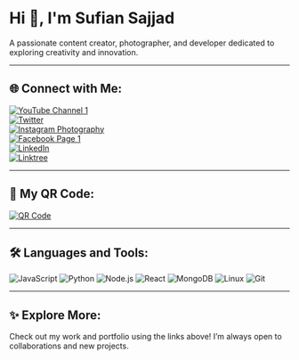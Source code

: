 # Hi 👋, I'm Sufian Sajjad

A passionate content creator, photographer, and developer dedicated to exploring creativity and innovation.

---

## 🌐 Connect with Me:
[![YouTube Channel 1](https://img.shields.io/badge/YouTube-UCogIhNJd_Z--y86g4Fc3N3vA-red?style=flat&logo=youtube&logoColor=white)](https://www.youtube.com/channel/UCogIhNJd_Z-y86g4Fc3N3vA)  
[![Twitter](https://img.shields.io/badge/Twitter-@suffiism-blue?style=flat&logo=twitter&logoColor=white)](https://mobile.twitter.com/suffiism)  
[![Instagram Photography](https://img.shields.io/badge/Instagram-photographybysufian-pink?style=flat&logo=instagram&logoColor=white)](https://www.instagram.com/photographybysufian)   
[![Facebook Page 1](https://img.shields.io/badge/Facebook-suffiism-blue?style=flat&logo=facebook&logoColor=white)](https://www.facebook.com/suffiism)  
[![LinkedIn](https://img.shields.io/badge/LinkedIn-suffiism-blue?style=flat&logo=linkedin&logoColor=white)](www.linkedin.com/in/suffiism)  
[![Linktree](https://img.shields.io/badge/Linktree-sufiankhan-lightgreen?style=flat&logo=linktree&logoColor=white)](https://linktr.ee/sufiankhan)  

---

## 📸 My QR Code:
[![QR Code](http://qrco.de/bcs0B0)](http://qrco.de/bcs0B0)

---

## 🛠 Languages and Tools:
![JavaScript](https://img.shields.io/badge/JavaScript-323330?style=flat&logo=javascript&logoColor=F7DF1E)
![Python](https://img.shields.io/badge/Python-14354C?style=flat&logo=python&logoColor=white)
![Node.js](https://img.shields.io/badge/Node.js-339933?style=flat&logo=nodedotjs&logoColor=white)
![React](https://img.shields.io/badge/React-20232A?style=flat&logo=react&logoColor=61DAFB)
![MongoDB](https://img.shields.io/badge/MongoDB-4EA94B?style=flat&logo=mongodb&logoColor=white)
![Linux](https://img.shields.io/badge/Linux-FCC624?style=flat&logo=linux&logoColor=black)
![Git](https://img.shields.io/badge/Git-F05032?style=flat&logo=git&logoColor=white)

---

## ✨ Explore More:
Check out my work and portfolio using the links above! I’m always open to collaborations and new projects.
